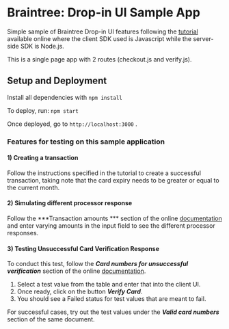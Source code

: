 # Braintree:  Drop-in UI Sample App

Simple sample of Braintree Drop-in UI features following the [tutorial](https://developers.braintreepayments.com/start/tutorial-drop-in-node) available online where the client SDK used is Javascript while the server-side SDK is Node.js. 

This is a single page app with 2 routes (checkout.js and verify.js). 

## Setup and Deployment
Install all dependencies with
`npm install`

To deploy, run:
`npm start` 

Once deployed, go to `http://localhost:3000` .

### Features for testing on this sample application

#### 1) Creating a transaction
Follow the instructions specified in the tutorial to create a successful transaction, taking note that the card expiry needs to be greater or equal to the current month. 

#### 2) Simulating different processor response
Follow the ***Transaction amounts  *** section of the online [documentation](https://developers.braintreepayments.com/reference/general/testing/node) and enter varying amounts in the input field to see the different processor responses. 

#### 3) Testing Unsuccessful Card Verification Response
To conduct this test, follow the ***Card numbers for unsuccessful verification*** section of the online [documentation](https://developers.braintreepayments.com/reference/general/testing/node).
1) Select a test value from the table and enter that into the client UI. 
2) Once ready, click on the button ***Verify Card***.  
3) You should see a Failed status for test values that are meant to fail. 

For successful cases, try out the test values under the ***Valid card numbers*** section of the same document. 
